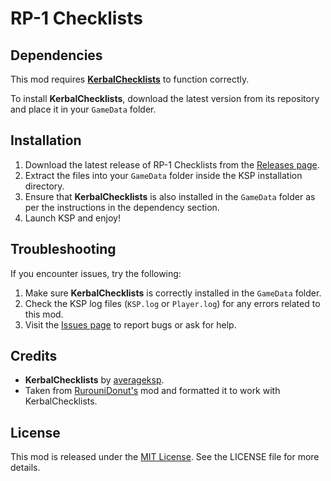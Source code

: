 # RP-1 Checklists

## Dependencies

This mod requires **[KerbalChecklists](https://github.com/averageksp/KerbalChecklists)** to function correctly.

To install **KerbalChecklists**, download the latest version from its repository and place it in your `GameData` folder.

## Installation

1. Download the latest release of RP-1 Checklists from the [Releases page](https://github.com/averageksp/RP-1-Checklists/releases).
2. Extract the files into your `GameData` folder inside the KSP installation directory.
3. Ensure that **KerbalChecklists** is also installed in the `GameData` folder as per the instructions in the dependency section.
4. Launch KSP and enjoy!

## Troubleshooting

If you encounter issues, try the following:

1. Make sure **KerbalChecklists** is correctly installed in the `GameData` folder.
2. Check the KSP log files (`KSP.log` or `Player.log`) for any errors related to this mod.
3. Visit the [Issues page](https://github.com/averageksp/RP-1-Checklists/issues) to report bugs or ask for help.

## Credits

- **KerbalChecklists** by [averageksp](https://github.com/averageksp).
- Taken from [RurouniDonut's](https://github.com/RurouniDonut/KSP-RP1-Werner-Checklist-Config) mod and formatted it to work with KerbalChecklists.

## License

This mod is released under the [MIT License](https://github.com/averageksp/RP-1-Checklists/blob/main/LICENSE). See the LICENSE file for more details.
